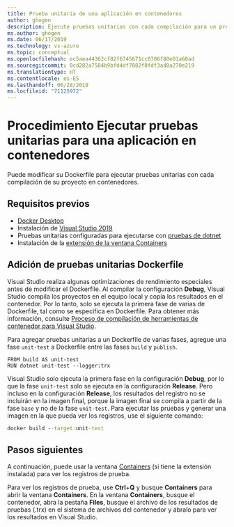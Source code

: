 ```yaml
---
title: Prueba unitaria de una aplicación en contenedores
author: ghogen
description: Ejecute pruebas unitarias con cada compilación para un proyecto de Docker en Visual Studio
ms.author: ghogen
ms.date: 06/17/2019
ms.technology: vs-azure
ms.topic: conceptual
ms.openlocfilehash: ec5aea44362cf82f6745671cc0706f80e01a60ad
ms.sourcegitcommit: 0cd282a7584b9bfd4df7882f8fdf3ad8a270e219
ms.translationtype: HT
ms.contentlocale: es-ES
ms.lasthandoff: 06/28/2019
ms.locfileid: "71125972"
---
```

# <a name="how-to-run-unit-tests-for-a-containerized-app"></a>Procedimiento Ejecutar pruebas unitarias para una aplicación en contenedores

Puede modificar su Dockerfile para ejecutar pruebas unitarias con cada compilación de su proyecto en contenedores.

## <a name="prerequisites"></a>Requisitos previos

- [Docker Desktop](https://hub.docker.com/editions/community/docker-ce-desktop-windows)
- Instalación de [Visual Studio 2019](https://visualstudio.microsoft.com/downloads/?utm_medium=microsoft&utm_source=docs.microsoft.com&utm_campaign=inline+link&utm_content=download+vs2019)
- Pruebas unitarias configuradas para ejecutarse con [pruebas de dotnet](/dotnet/core/tools/dotnet-test)
- Instalación de la [extensión de la ventana Containers](https://aka.ms/vscontainerspreview)

## <a name="add-unit-tests-to-the-dockerfile"></a>Adición de pruebas unitarias Dockerfile

Visual Studio realiza algunas optimizaciones de rendimiento especiales antes de modificar el Dockerfile. Al compilar la configuración **Debug**, Visual Studio compila los proyectos en el equipo local y copia los resultados en el contenedor. Por lo tanto, solo se ejecuta la primera fase de varias de Dockerfile, tal como se especifica en Dockerfile. Para obtener más información, consulte [Proceso de compilación de herramientas de contenedor para Visual Studio](container-build.md).

Para agregar pruebas unitarias a un Dockerfile de varias fases, agregue una fase `unit-test` a Dockerfile entre las fases `build` y `publish`.

```
FROM build AS unit-test
RUN dotnet unit-test --logger:trx
```

Visual Studio solo ejecuta la primera fase en la configuración **Debug**, por lo que la fase `unit-test` solo se ejecuta en la configuración **Release**. Pero incluso en la configuración **Release**, los resultados del registro no se incluirán en la imagen final, porque la imagen final se compila a partir de la fase `base` y no de la fase `unit-test`. Para ejecutar las pruebas y generar una imagen en la que pueda ver los registros, use el siguiente comando:

```cmd
docker build --target:unit-test
```

## <a name="next-steps"></a>Pasos siguientes

A continuación, puede usar la ventana [Containers](view-and-diagnose-containers.md) (si tiene la extensión instalada) para ver los registros de prueba.  

Para ver los registros de prueba, use **Ctrl**+**Q** y busque **Containers** para abrir la ventana **Containers**. En la ventana **Containers**, busque el contenedor, abra la pestaña **Files**, busque el archivo de los resultados de pruebas (.trx) en el sistema de archivos del contenedor y ábralo para ver los resultados en Visual Studio.


